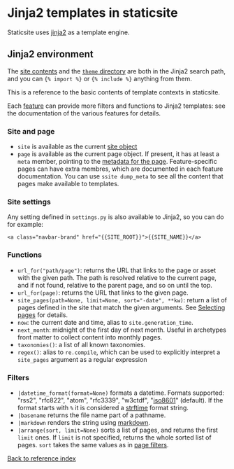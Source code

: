 # Jinja2 templates in staticsite

Staticsite uses [jinja2](http://jinja.pocoo.org/) as a template engine.


## Jinja2 environment

The [site contents](contents.md) and the [`theme` directory](theme.md) are both
in the Jinja2 search path, and you can `{% import %}` or `{% include %}`
anything from them.

This is a reference to the basic contents of template contexts in staticsite.

Each [feature](features.md) can provide more filters and functions to Jinja2
templates: see the documentation of the various features for details.


### Site and page

* `site` is available as the current [site object](site.md)
* `page` is available as the current page object. If present, it has at least a
  `meta` member, pointing to the [metadata for the page](metadata.md).
  Feature-specific pages can have extra membres, which are documented in each
  feature documentation. You can use `ssite dump_meta` to see all the content that pages make available to templates.

### Site settings

Any setting defined in `settings.py` is also available to Jinja2, so you can do
for example:

```jinja2
<a class="navbar-brand" href="{{SITE_ROOT}}">{{SITE_NAME}}</a>
```

### Functions

* `url_for("path/page")`: returns the URL that links to the page or asset with
  the given path. The path is resolved relative to the current page, and if
  not found, relative to the parent page, and so on until the top.
* `url_for(page)`: returns the URL that links to the given page.
* `site_pages(path=None, limit=None, sort="-date", **kw)`: return a list of
  pages defined in the site that match the given arguments. See
  [Selecting pages](page-filter.md) for details.
* `now`: the current date and time, alias to `site.generation_time`.
* `next_month`: midnight of the first day of next month. Useful in archetypes
  front matter to collect content into monthly pages.
* `taxonomies()`: a list of all known taxonomies.
* `regex()`: alias to `re.compile`, which can be used to explicitly interpret
  a `site_pages` argument as a regular expression

### Filters

 * `|datetime_format(format=None)` formats a datetime. Formats
   supported: "rss2", "rfc822", "atom", "rfc3339", "w3ctdf",
   "[iso8601](https://xkcd.com/1179/)" (default). If the format
   starts with `%` it is considered a [strftime](http://strftime.org/)
   format string.
 * `|basename` returns the file name part of a pathname.
 * `|markdown` renders the string using [markdown](markdown.md).
 * `|arrange(sort, limit=None)` sorts a list of pages, and returns the first
   `limit` ones. If `limit` is not specified, returns the whole sorted list of
   pages. `sort` takes the same values as in [page filters](page-filter.md).


[Back to reference index](reference.md)

